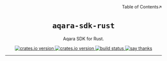 <div style="text-align: right;">Table of Contents↗️</div>

<h1 style="text-align: center;"><code>aqara-sdk-rust</code></h1>

<p style="text-align: center;">Aqara SDK for Rust.</p>

<div style="text-align: center;">
  <a href="https://crates.io/crates/aqara">
    <img src="https://img.shields.io/crates/v/aqara.svg" alt="crates.io version">
  </a>
  <a href="https://crates.io/crates/aqara-sdk-rust">
    <img src="https://img.shields.io/github/repo-size/lvillis/aqara-sdk-rust?style=flat-square&color=328657" alt="crates.io version">
  </a>
  <a href="https://github.com/lvillis/aqara-sdk-rust/actions">
    <img src="https://github.com/lvillis/aqara-sdk-rust/actions/workflows/ci.yaml/badge.svg" alt="build status">
  </a>
  <a href="mailto:lvillis@outlook.com?subject=Thanks%20for%20aqara-sdk-rust!">
    <img src="https://img.shields.io/badge/Say%20Thanks-!-1EAEDB.svg" alt="say thanks">
  </a>
</div>


---
